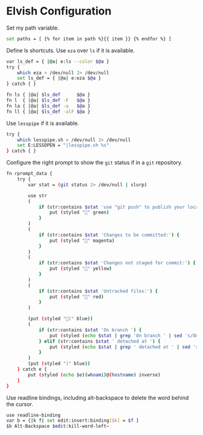 # Elvish Configuration

Set my path variable.
```sh
set paths = [ {% for item in path %}{{ item }} {% endfor %} ]
```

Define ls shortcuts. Use `eza` over `ls` if it is available.
```sh
var ls_def = { |@a| e:ls --color $@a }
try {
	which eza > /dev/null 2> /dev/null
	set ls_def = { |@a| e:eza $@a }
} catch { }

fn ls { |@a| $ls_def      $@a }
fn l  { |@a| $ls_def -F   $@a }
fn la { |@a| $ls_def -a   $@a }
fn ll { |@a| $ls_def -alF $@a }
```

Use `lesspipe` if it is available.
```sh
try {
	which lesspipe.sh > /dev/null 2> /dev/null
	set E:LESSOPEN = "|lesspipe.sh %s"
} catch { }
```

Configure the right prompt to show the `git` status if in a `git` repository.
```sh
fn rprompt_data {
	try {
		var stat = (git status 2> /dev/null | slurp)

		use str
		(
			if (str:contains $stat 'use "git push" to publish your local commits') {
				put (styled "" green)
			}
		)
		(
			if (str:contains $stat 'Changes to be committed:') {
				put (styled "" magenta)
			}
		)
		(
			if (str:contains $stat 'Changes not staged for commit:') {
				put (styled "" yellow)
			}
		)
		(
			if (str:contains $stat 'Untracked files:') {
				put (styled "" red)
			}
		)

		(put (styled "(" blue))
		(
			if (str:contains $stat 'On branch ') {
				put (styled (echo $stat | grep 'On branch ' | sed 's/On branch //') blue)
			} elif (str:contains $stat ' detached at ') {
				put (styled (echo $stat | grep ' detached at ' | sed 's/^.*detached at //') blue)
			}
		)
		(put (styled ")" blue))
	} catch e {
		put (styled (echo $e)(whoami)@(hostname) inverse)
	}
}
```

Use readline bindings, including alt-backspace to delete the word behind the cursor.
```sh
use readline-binding
var b = {|k f| set edit:insert:binding[$k] = $f }
$b Alt-Backspace $edit:kill-word-left~
```
